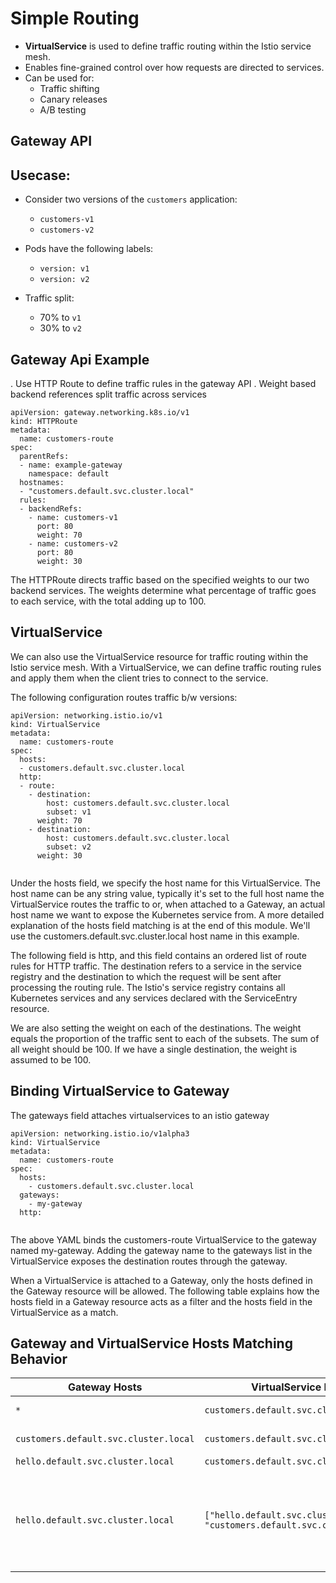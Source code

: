 

# Simple Routing 

- **VirtualService** is used to define traffic routing within the Istio service mesh.
- Enables fine-grained control over how requests are directed to services.
- Can be used for:
  - Traffic shifting  
  - Canary releases  
  - A/B testing



Gateway API
-------------------

Usecase:
---------

- Consider two versions of the `customers` application:
  - `customers-v1`
  - `customers-v2`

- Pods have the following labels:
  - `version: v1`
  - `version: v2`

- Traffic split:
  - 70% to `v1`
  - 30% to `v2`

  

Gateway Api Example
---------------------

. Use HTTP Route to define traffic rules in the gateway API
. Weight based backend references split traffic across services




```
apiVersion: gateway.networking.k8s.io/v1
kind: HTTPRoute
metadata:
  name: customers-route
spec:
  parentRefs:
  - name: example-gateway
    namespace: default
  hostnames:
  - "customers.default.svc.cluster.local"
  rules:
  - backendRefs:
    - name: customers-v1
      port: 80
      weight: 70
    - name: customers-v2
      port: 80
      weight: 30

```

The HTTPRoute directs traffic based on the specified weights to our two backend services. 
The weights determine what percentage of traffic goes to each service, with the total adding up to 100.




VirtualService
---------------

We can also use the VirtualService resource for traffic routing within the Istio service mesh. With a VirtualService, we can define traffic routing rules and apply them when the client 
tries to connect to the service.



The following configuration routes traffic b/w versions: 

```
apiVersion: networking.istio.io/v1
kind: VirtualService
metadata:
  name: customers-route
spec:
  hosts:
  - customers.default.svc.cluster.local
  http:
  - route:
    - destination:
        host: customers.default.svc.cluster.local
        subset: v1
      weight: 70
    - destination:
        host: customers.default.svc.cluster.local
        subset: v2
      weight: 30


```

Under the hosts field, we specify the host name for this VirtualService. The host name can be any string value, typically it's set to the full host name the VirtualService routes the traffic to or, when attached to a Gateway, an actual host name we want to expose the Kubernetes service from. A more detailed explanation of the hosts field matching is at the end of this module. We'll use the customers.default.svc.cluster.local host name in this example.


The following field is http, and this field contains an ordered list of route rules for HTTP traffic. The destination refers to a service in the service registry and the destination to which the request will be sent after processing the routing rule. The Istio's service registry contains all Kubernetes services and any services declared with the ServiceEntry resource.

We are also setting the weight on each of the destinations. The weight equals the proportion of the traffic sent to each of the subsets. The sum of all weight should be 100. If we have a single destination, the weight is assumed to be 100.




Binding VirtualService to Gateway
---------------------------------

The gateways field attaches virtualservices to an istio gateway


```
apiVersion: networking.istio.io/v1alpha3
kind: VirtualService
metadata:
  name: customers-route
spec:
  hosts:
    - customers.default.svc.cluster.local
  gateways:
    - my-gateway
  http:


```




The above YAML binds the customers-route VirtualService to the gateway named my-gateway. 
Adding the gateway name to the gateways list in the VirtualService exposes 
the destination routes through the gateway.

When a VirtualService is attached to a Gateway, only the hosts defined in the Gateway resource will be allowed. The following table explains how the hosts field in a Gateway resource acts as a filter and the hosts field in the VirtualService as a match.





## Gateway and VirtualService Hosts Matching Behavior

| **Gateway Hosts**                        | **VirtualService Hosts**                                  | **Behavior**                                                                                                                                                         |
|------------------------------------------|------------------------------------------------------------|----------------------------------------------------------------------------------------------------------------------------------------------------------------------|
| `*`                                      | `customers.default.svc.cluster.local`                      | Traffic is sent through to the `VirtualService` as `*` allows all hosts.                                                                                            |
| `customers.default.svc.cluster.local`    | `customers.default.svc.cluster.local`                      | Traffic is sent through as the hosts match.                                                                                                                          |
| `hello.default.svc.cluster.local`        | `customers.default.svc.cluster.local`                      | Does not work, hosts don’t match.                                                                                                                                    |
| `hello.default.svc.cluster.local`        | `["hello.default.svc.cluster.local", "customers.default.svc.cluster.local"]` | Only `hello.default.svc.cluster.local` is allowed. It will never allow `customers.default.svc.cluster.local` through the gateway. However, this is still valid if the `VirtualService` is also attached to a second `Gateway` that allows it. |

 
   
   
   
    









